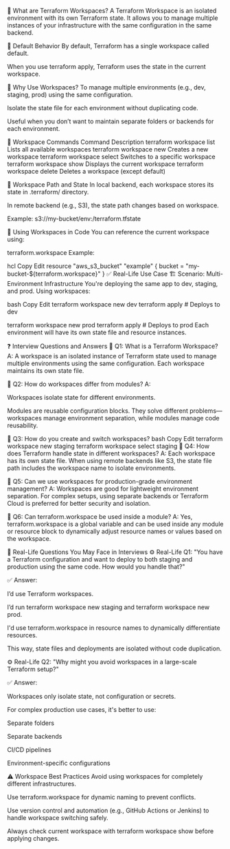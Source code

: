 🔹 What are Terraform Workspaces?
A Terraform Workspace is an isolated environment with its own Terraform state. It allows you to manage multiple instances of your infrastructure with the same configuration in the same backend.

🔹 Default Behavior
By default, Terraform has a single workspace called default.

When you use terraform apply, Terraform uses the state in the current workspace.

🔹 Why Use Workspaces?
To manage multiple environments (e.g., dev, staging, prod) using the same configuration.

Isolate the state file for each environment without duplicating code.

Useful when you don’t want to maintain separate folders or backends for each environment.

🔹 Workspace Commands
Command	Description
terraform workspace list	Lists all available workspaces
terraform workspace new <name>	Creates a new workspace
terraform workspace select <name>	Switches to a specific workspace
terraform workspace show	Displays the current workspace
terraform workspace delete <name>	Deletes a workspace (except default)

🔹 Workspace Path and State
In local backend, each workspace stores its state in .terraform/ directory.

In remote backend (e.g., S3), the state path changes based on workspace.

Example:
s3://my-bucket/env:/terraform.tfstate

🔹 Using Workspaces in Code
You can reference the current workspace using:

terraform.workspace
Example:

hcl
Copy
Edit
resource "aws_s3_bucket" "example" {
  bucket = "my-bucket-${terraform.workspace}"
}
✅ Real-Life Use Case
🏗 Scenario: Multi-Environment Infrastructure
You're deploying the same app to dev, staging, and prod. Using workspaces:

bash
Copy
Edit
terraform workspace new dev
terraform apply       # Deploys to dev

terraform workspace new prod
terraform apply       # Deploys to prod
Each environment will have its own state file and resource instances.

❓ Interview Questions and Answers
🔸 Q1: What is a Terraform Workspace?
A: A workspace is an isolated instance of Terraform state used to manage multiple environments using the same configuration. Each workspace maintains its own state file.

🔸 Q2: How do workspaces differ from modules?
A:

Workspaces isolate state for different environments.

Modules are reusable configuration blocks.
They solve different problems—workspaces manage environment separation, while modules manage code reusability.

🔸 Q3: How do you create and switch workspaces?
bash
Copy
Edit
terraform workspace new staging
terraform workspace select staging
🔸 Q4: How does Terraform handle state in different workspaces?
A: Each workspace has its own state file. When using remote backends like S3, the state file path includes the workspace name to isolate environments.

🔸 Q5: Can we use workspaces for production-grade environment management?
A: Workspaces are good for lightweight environment separation. For complex setups, using separate backends or Terraform Cloud is preferred for better security and isolation.

🔸 Q6: Can terraform.workspace be used inside a module?
A: Yes, terraform.workspace is a global variable and can be used inside any module or resource block to dynamically adjust resource names or values based on the workspace.

🔧 Real-Life Questions You May Face in Interviews
⚙️ Real-Life Q1:
"You have a Terraform configuration and want to deploy to both staging and production using the same code. How would you handle that?"

✅ Answer:

I’d use Terraform workspaces.

I’d run terraform workspace new staging and terraform workspace new prod.

I'd use terraform.workspace in resource names to dynamically differentiate resources.

This way, state files and deployments are isolated without code duplication.

⚙️ Real-Life Q2:
"Why might you avoid workspaces in a large-scale Terraform setup?"

✅ Answer:

Workspaces only isolate state, not configuration or secrets.

For complex production use cases, it's better to use:

Separate folders

Separate backends

CI/CD pipelines

Environment-specific configurations

⚠️ Workspace Best Practices
Avoid using workspaces for completely different infrastructures.

Use terraform.workspace for dynamic naming to prevent conflicts.

Use version control and automation (e.g., GitHub Actions or Jenkins) to handle workspace switching safely.

Always check current workspace with terraform workspace show before applying changes.
